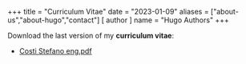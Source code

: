 +++
title = "Curriculum Vitae"
date = "2023-01-09"
aliases = ["about-us","about-hugo","contact"]
[ author ]
  name = "Hugo Authors"
+++

Download the last version of my **curriculum vitae**:

* [Costi Stefano eng.pdf](/CostiStefano.pdf)
